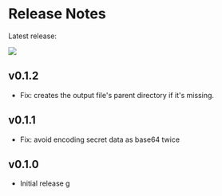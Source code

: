 # Release Notes

Latest release:

[![](https://img.shields.io/github/release/juan131/sealed-secrets-updater.svg)](https://github.com/juan131/sealed-secrets-updater/releases/latest)

## v0.1.2

- Fix: creates the output file's parent directory if it's missing.

## v0.1.1

- Fix: avoid encoding secret data as base64 twice

## v0.1.0

- Initial release
g
